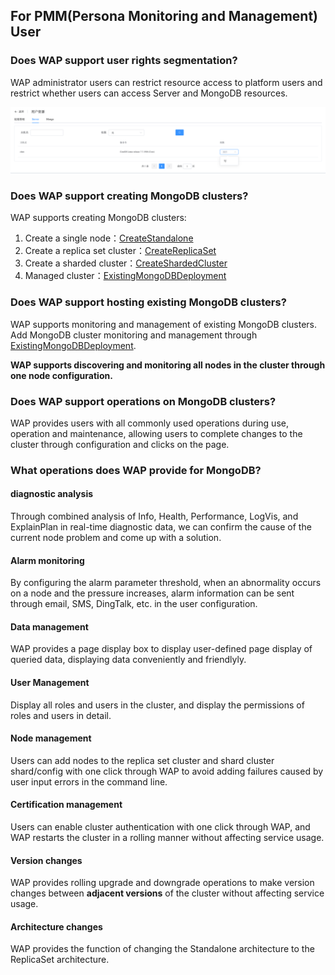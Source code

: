 ## For PMM(Persona Monitoring and Management) User

### Does WAP support user rights segmentation?

WAP administrator users can restrict resource access to platform users and restrict whether users can access Server and MongoDB resources.

![image-20220725191359227](../../../images/whalealPlatformImages/ForPMMUser.png)



### Does WAP support creating MongoDB clusters?

WAP supports creating MongoDB clusters:

1. Create a single node：[CreateStandalone](../02-Usage/MongoDB/CreateDeployment/CreateStandalone.md)
2. Create a replica set cluster：[CreateReplicaSet](../02-Usage/MongoDB/CreateDeployment/CreateReplicaSet.md)
3. Create a sharded cluster：[CreateShardedCluster](../02-Usage/MongoDB/CreateDeployment/CreateShardedCluster.md)
4. Managed cluster：[ExistingMongoDBDeployment](../02-Usage/MongoDB/CreateDeployment/ExistingMongoDBDeployment.md)



### Does WAP support hosting existing MongoDB clusters?

WAP supports monitoring and management of existing MongoDB clusters. Add MongoDB cluster monitoring and management through [ExistingMongoDBDeployment](../02-Usage/MongoDB/CreateDeployment/ExistingMongoDBDeployment.md).

**WAP supports discovering and monitoring all nodes in the cluster through one node configuration.**



### Does WAP support operations on MongoDB clusters?

WAP provides users with all commonly used operations during use, operation and maintenance, allowing users to complete changes to the cluster through configuration and clicks on the page.



### What operations does WAP provide for MongoDB?

#### diagnostic analysis

Through combined analysis of Info, Health, Performance, LogVis, and ExplainPlan in real-time diagnostic data, we can confirm the cause of the current node problem and come up with a solution.

#### Alarm monitoring

By configuring the alarm parameter threshold, when an abnormality occurs on a node and the pressure increases, alarm information can be sent through email, SMS, DingTalk, etc. in the user configuration.

#### Data management

WAP provides a page display box to display user-defined page display of queried data, displaying data conveniently and friendlyly.

#### User Management

Display all roles and users in the cluster, and display the permissions of roles and users in detail.

#### Node management

Users can add nodes to the replica set cluster and shard cluster shard/config with one click through WAP to avoid adding failures caused by user input errors in the command line.

#### Certification management

Users can enable cluster authentication with one click through WAP, and WAP restarts the cluster in a rolling manner without affecting service usage.

#### Version changes

WAP provides rolling upgrade and downgrade operations to make version changes between **adjacent versions** of the cluster without affecting service usage.

#### Architecture changes

WAP provides the function of changing the Standalone architecture to the ReplicaSet architecture.